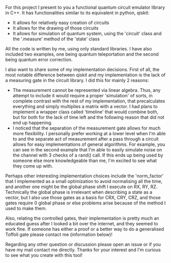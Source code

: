 For this project I present to you a functional quantum circuit emulator 
library in C++. It has functionalities similar to its equivalent in 
python, qiskit:
- It allows for relatively easy creation of circuits
- It allows for the drawing of those circuits
- It allows for simulation of quantum system, using the 'circuit' class 
and the '.measure' method of the 'state' class

All the code is written by me, using only standard libraries. I have also
included two examples, one being quantum teleportation and the second 
being quantum error correction.

I also want to share some of my implementation decisions.
First of all, the most notable difference between qiskit and my 
implementation is the lack of a measuring gate in the circuit library.
I did this for mainly 2 reasons:
- The measurement cannot be represented via linear algebra. Thus, any 
attempt to include it would require a proper 'simulation' of sorts, 
in complete contrast with the rest of my implementation, that 
precalculates everything and simply multiplies a matrix with a vector. 
I had plans to implement a wrapper class called 'timeline' that would
combine both, but for both for the lack of time left and the following
reason that did not end up happening.
- I noticed that the separation of the measurement gate allows for much
more flexibility. I personally prefer working at a lower level when I'm
able to and the separate act of measurement after a pass through a circuit
allows for easy implementations of general algorithms. For example, you can
see in the second example that I'm able to easily simulate noise on the
channel with 3 checks of a rand() call. If this ends up being used by someone
else more knowledgeable than me, I'm excited to see what they come up with.

Perhaps other interesting implementation choices include the 'norm_factor'
that I implemented as a small optimization to avoid normalising all the time,
and another one might be the global phase shift I execute on RX, RY, RZ.
Technically the global phase is irrelevant when describing a state as a vector,
but I also use those gates as a basis for CRX, CRY, CRZ, and those gates
require 0 global phase or else problems arise because of the method I used to
make them.

Also, relating the controlled gates, their implementation is pretty much
an educated guess after I looked a bit over the internet, and they seemed to
work fine. If someone has either a proof or a better way to do a generalised
Toffoli gate please contact me (information below)!

Regarding any other question or discussion please open an issue or if
you have my mail contact me directly. Thanks for your interest and I'm
curious to see what you create with this tool!
